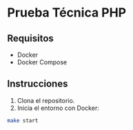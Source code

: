 # Prueba Técnica PHP

## Requisitos

- Docker
- Docker Compose

## Instrucciones

1. Clona el repositorio.
2. Inicia el entorno con Docker:

```bash
make start